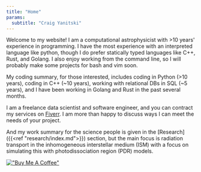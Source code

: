 ```yaml
---
title: "Home"
params:
  subtitle: "Craig Yanitski"
---
```

Welcome to my website!
I am a computational astrophysicist with >10 years' experience in programming.
I have the most experience with an interpreted language like python, though I do prefer 
statically typed languages like C++, Rust, and Golang.
I also enjoy working from the command line, so I will probably make some projects for bash and vim soon.

My coding summary, for those interested, includes coding in Python (>10 years), 
coding in C++ (~10 years), working with relational DBs in SQL (~5 years), and I
have been working in Golang and Rust in the past several months.

I am a freelance data scientist and software engineer, and you can contract my services 
on [Fiverr](https://www.fiverr.com/s/VYZx0eY).
I am more than happy to discuss ways I can meet the needs of your project.

And my work summary for the science people is given in the [Research]({{<ref "research/index.md">}}) section, 
but the main focus is radiation transport in the inhomogeneous interstellar medium (ISM) with 
a focus on simulating this with photodissociation region (PDR) models.

[!["Buy Me A Coffee"](https://www.buymeacoffee.com/assets/img/custom_images/orange_img.png)](https://buymeacoffee.com/craigyanitski)
